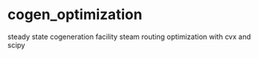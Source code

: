 # cogen_optimization
steady state cogeneration facility steam routing optimization with cvx and scipy